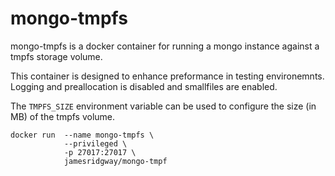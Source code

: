 # mongo-tmpfs
mongo-tmpfs is a docker container for running a mongo instance against a tmpfs storage volume.

This container is designed to enhance preformance in testing environemnts. Logging and preallocation is disabled and smallfiles are enabled.

The `TMPFS_SIZE` environment variable can be used to configure the size (in MB) of the tmpfs volume.

```
docker run  --name mongo-tmpfs \
            --privileged \
            -p 27017:27017 \
            jamesridgway/mongo-tmpf
```
